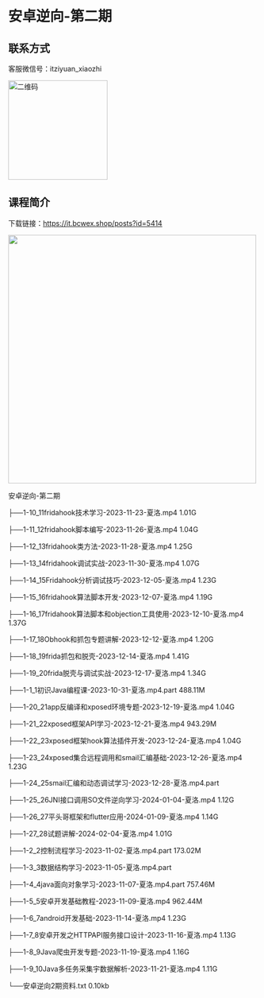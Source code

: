 # 安卓逆向-第二期

## 联系方式

客服微信号：itziyuan_xiaozhi

<img src="https://ziyuanyun.oss-cn-guangzhou.aliyuncs.com/common/20240614073449/666b82192834a.jpg" width="200" height="200" alt="二维码">

## 课程简介

下载链接：https://it.bcwex.shop/posts?id=5414

<img src="https://ziyuanyun.oss-cn-guangzhou.aliyuncs.com/yun/20241201161925/674c1c0d2e0d0.jpg" width="500" alt="">

  

 安卓逆向-第二期

 ├──1-10_11fridahook技术学习-2023-11-23-夏洛.mp4 1.01G

 ├──1-11_12fridahook脚本编写-2023-11-26-夏洛.mp4 1.04G

 ├──1-12_13fridahook类方法-2023-11-28-夏洛.mp4 1.25G

 ├──1-13_14fridahook调试实战-2023-11-30-夏洛.mp4 1.07G

 ├──1-14_15Fridahook分析调试技巧-2023-12-05-夏洛.mp4 1.23G

 ├──1-15_16fridahook算法脚本开发-2023-12-07-夏洛.mp4 1.19G

 ├──1-16_17fridahook算法脚本和objection工具使用-2023-12-10-夏洛.mp4 1.37G

 ├──1-17_18Obhook和抓包专题讲解-2023-12-12-夏洛.mp4 1.20G

 ├──1-18_19frida抓包和脱壳-2023-12-14-夏洛.mp4 1.41G

 ├──1-19_20frida脱壳与调试实战-2023-12-17-夏洛.mp4 1.34G

 ├──1-1_1初识Java编程课-2023-10-31-夏洛.mp4.part 488.11M

 ├──1-20_21app反编译和xposed环境专题-2023-12-19-夏洛.mp4 1.04G

 ├──1-21_22xposed框架API学习-2023-12-21-夏洛.mp4 943.29M

 ├──1-22_23xposed框架hook算法插件开发-2023-12-24-夏洛.mp4 1.04G

 ├──1-23_24xposed集合远程调用和smail汇编基础-2023-12-26-夏洛.mp4 1.23G

 ├──1-24_25smail汇编和动态调试学习-2023-12-28-夏洛.mp4.part

 ├──1-25_26JNI接口调用SO文件逆向学习-2024-01-04-夏洛.mp4 1.12G

 ├──1-26_27平头哥框架和flutter应用-2024-01-09-夏洛.mp4 1.14G

 ├──1-27_28试题讲解-2024-02-04-夏洛.mp4 1.01G

 ├──1-2_2控制流程学习-2023-11-02-夏洛.mp4.part 173.02M

 ├──1-3_3数据结构学习-2023-11-05-夏洛.mp4.part

 ├──1-4_4java面向对象学习-2023-11-07-夏洛.mp4.part 757.46M

 ├──1-5_5安卓开发基础教程-2023-11-09-夏洛.mp4 962.44M

 ├──1-6_7android开发基础-2023-11-14-夏洛.mp4 1.23G

 ├──1-7_8安卓开发之HTTPAPI服务接口设计-2023-11-16-夏洛.mp4 1.13G

 ├──1-8_9Java爬虫开发专题-2023-11-19-夏洛.mp4 1.16G

 ├──1-9_10Java多任务采集宇数据解析-2023-11-21-夏洛.mp4 1.11G

 └──安卓逆向2期资料.txt 0.10kb

  